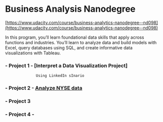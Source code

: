 


# Business Analysis Nanodegree

[https://www.udacity.com/course/business-analytics-nanodegree--nd098](https://www.udacity.com/course/business-analytics-nanodegree--nd098)



In this program, you’ll learn foundational data skills that apply across functions and industries. You’ll learn to analyze data and build models with Excel, query databases using SQL, and create informative data visualizations with Tableau.




###  - Project 1 - [Interpret a Data Visualization Project]  
                  Using LinkedIn sInario   

###  - Project 2 -  [ Analyze NYSE data](https://github.com/nancyalaswad90/Analyze-NYSE-Data)

###  - Project 3  

###  - Project 4 - 
